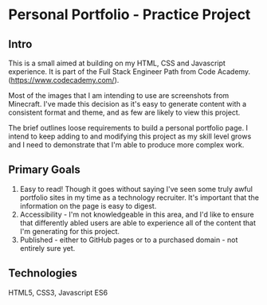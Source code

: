 # Personal Portfolio - Practice Project

## Intro

This is a small aimed at building on my HTML, CSS and Javascript experience. It is part of the Full Stack Engineer Path from Code Academy. (https://www.codecademy.com/).

Most of the images that I am intending to use are screenshots from Minecraft. I've made this decision as it's easy to generate content with a consistent format and theme, and as few are likely to view this project.

The brief outlines loose requirements to build a personal portfolio page. I intend to keep adding to and modifying this project as my skill level grows and I need to demonstrate that I'm able to produce more complex work.

## Primary Goals

1. Easy to read! Though it goes without saying I've seen some truly awful portfolio sites in my time as a technology recruiter. It's important that the information on the page is easy to digest.
2. Accessibility - I'm not knowledgeable in this area, and I'd like to ensure that differently abled users are able to experience all of the content that I'm generating for this project.
3. Published - either to GitHub pages or to a purchased domain - not entirely sure yet.

## Technologies

HTML5, CSS3, Javascript ES6
